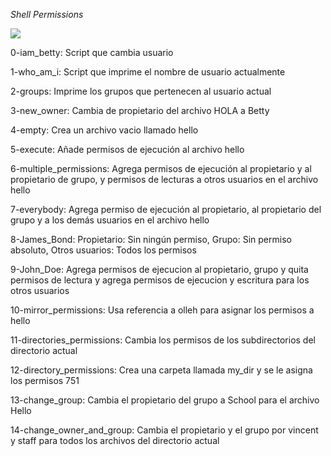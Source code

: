*Shell Permissions*

![](https://i.ytimg.com/vi/RLp3M0lXhSQ/hq720.jpg?sqp=-oaymwEhCK4FEIIDSFryq4qpAxMIARUAAAAAGAElAADIQj0AgKJD&rs=AOn4CLC-QDDyZEHQDuosqqsUu38_AIHjCw)

0-iam_betty: Script que cambia usuario

1-who_am_i: Script que imprime el nombre de usuario actualmente

2-groups: Imprime los grupos que pertenecen al usuario actual

3-new_owner: Cambia de propietario del archivo HOLA a Betty

4-empty: Crea un archivo vacio llamado hello

5-execute: Añade permisos de ejecución al archivo hello

6-multiple_permissions: Agrega permisos de ejecución al propietario y al propietario de grupo, y permisos de lecturas a otros usuarios en el archivo hello

7-everybody: Agrega permiso de ejecución al propietario, al propietario del grupo y a los demás usuarios en el archivo hello

8-James_Bond: Propietario: Sin ningún permiso, Grupo: Sin permiso absoluto, Otros usuarios: Todos los permisos

9-John_Doe: Agrega permisos de ejecucion al propietario, grupo y quita permisos de lectura y agrega permisos de ejecucion y escritura para los otros usuarios

10-mirror_permissions: Usa referencia a olleh para asignar los permisos a hello

11-directories_permissions: Cambia los permisos de los subdirectorios del directorio actual

12-directory_permissions: Crea una carpeta llamada my_dir y se le asigna los permisos 751

13-change_group: Cambia el propietario del grupo a School para el archivo Hello

14-change_owner_and_group: Cambia el propietario y el grupo por vincent y staff para todos los archivos del directorio actual
